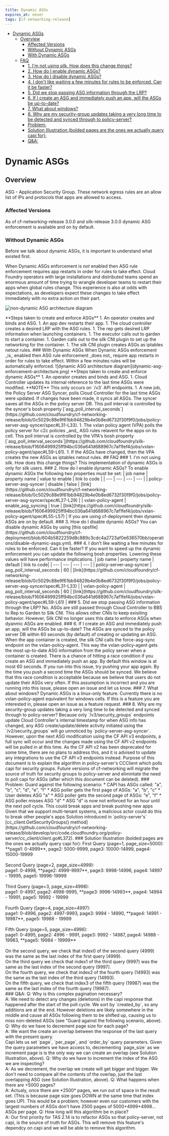 ```yaml
---
title: Dynamic ASGs
expires_at: never
tags: [cf-networking-release]
---
```


<!-- vim-markdown-toc GFM -->

* [Dynamic ASGs](#dynamic-asgs)
  * [Overview](#overview)
    * [Affected Versions](#affected-versions)
    * [Without Dynamic ASGs](#without-dynamic-asgs)
    * [With Dynamic ASGs](#with-dynamic-asgs)
  * [FAQ](#faq)
    * [1. I'm not using silk. How does this change things?](#1-im-not-using-silk-how-does-this-change-things)
    * [2. How do I enable dynamic ASGs?](#2-how-do-i-enable-dynamic-asgs)
    * [3. How do I disable dynamic ASGs?](#3-how-do-i-disable-dynamic-asgs)
    * [4. I don't like waiting a few minutes for rules to be enforced. Can it be faster?](#4-i-dont-like-waiting-a-few-minutes-for-rules-to-be-enforced-can-it-be-faster)
    * [5. Did we stop passing ASG information through the LRP?](#5-did-we-stop-passing-asg-information-through-the-lrp)
    * [6. If I create an ASG and immediately push an app, will the ASGs be up-to-date?](#6-if-i-create-an-asg-and-immediately-push-an-app-will-the-asgs-be-up-to-date)
    * [7. What about windows?](#7-what-about-windows)
    * [8. Why are my security-group updates taking a very long time to be detected and synced through to policy-server?](#8-why-are-my-security-group-updates-taking-a-very-long-time-to-be-detected-and-synced-through-to-policy-server)
    * [Problem:](#problem)
    * [Solution Illustration (bolded pages are the ones we actually query capi for):](#solution-illustration-bolded-pages-are-the-ones-we-actually-query-capi-for)
    * [Q&A:](#qa)

<!-- vim-markdown-toc -->
# Dynamic ASGs 

## Overview

ASG - Application Security Group. These network egress rules are an allow list
of IPs and protocols that apps are allowed to access.

### Affected Versions
As of cf-networking-release 3.0.0 and silk-release 3.0.0 dynamic ASG enforcement
is available and on by default.

### Without Dynamic ASGs
Before we talk about dynamic ASGs, it is important to understand what existed first.

When Dynamic ASGs enforcement is _not_ enabled then ASG rule enforcement
requires app restarts in order for rules to take effect. Cloud Foundry operators
with large installations and distributed teams spend an enormous amount of time
trying to wrangle developer teams to restart their apps when global rules
change. This experience is also at odds with expectations, as developers expect
these changes to take effect immediately with no extra action on their part.

![non-dynamic ASG architecture
diagram](asg-enforcement-during-container-create-architecture.png)
<!-- Use exiftool and check Url metadata for PNG to see where this PNG came from --!>

**Steps taken to create and enforce ASGs**
1. An operator creates and binds and ASG.
1. An app dev restarts their app.
1. The cloud controller creates a desired LRP with the ASG rules.
1. The rep gets desired LRP information when launching containers.
1. The executor calls out to garden to start a container.
1. Garden calls out to the silk CNI plugin to set up the networking for the
   container.
1. The silk CNI plugin creates ASGs as iptables netout rules.

### With Dynamic ASGs
When Dynamic ASGs enforcement _is_ enabled then ASG rule enforcement _does not_
require app restarts in order for rules to take effect. Within a few minutes
rules will be automatically enforced.

![dynamic ASG architecture
diagram](dynamic-asg-enforcement-architecture.png)
<!-- Use exiftool and check Url metadata for PNG to see where this PNG came from --!>

**Steps taken to create and enforce dynamic ASGs**
1. An operator creates and binds and ASG.
1. Cloud Controller updates its internal reference to the last time ASGs were modified. **NOTE** This only occurs on `/v3` API endpoints.
1. A new job, the Policy Server ASG Syncer, polls Cloud Controller for the last time ASGs were updated. If changes have been made, it syncs all ASGs.
   The syncer saves all the ASGs in the policy server DB.  This poll interval is
   controlled by the syncer's bosh property
   [`asg_poll_interval_seconds`](https://github.com/cloudfoundry/cf-networking-release/blob/0c5029c88e9f61bb94829b4e0b8ed6732f30f9f0/jobs/policy-server-asg-syncer/spec#L31-L33).
1. The vxlan policy agent (VPA) polls the policy server for c2c policies _and_
   ASG rules relavent for the apps on its cell. This poll interval is controlled
   by the VPA's bosh property [`asg_poll_interval_seconds`](https://github.com/cloudfoundry/silk-release/blob/f1606499925ff94bc036a641d688967c7af1fef4/jobs/vxlan-policy-agent/spec#L59-L61).
1. If the ASGs have changed, then the VPA creates the new ASGs as iptables
   netout rules.

## FAQ

### 1. I'm not using silk. How does this change things?
This implementation of dynamic ASGs is only for silk users.

### 2. How do I enable dynamic ASGs?
To enable dynamic ASGs the following two properties must be set:
| job name | property name | value to enable | link to code |
| --- | --- | --- | --- |
| policy-server-asg-syncer | disable | false | [link](https://github.com/cloudfoundry/cf-networking-release/blob/0c5029c88e9f61bb94829b4e0b8ed6732f30f9f0/jobs/policy-server-asg-syncer/spec#L27-L29) |
| vxlan-policy-agent | enable_asg_syncing | true | [link](https://github.com/cloudfoundry/silk-release/blob/f1606499925ff94bc036a641d688967c7af1fef4/jobs/vxlan-policy-agent/spec#L55-L57) |

If you are using cf-deployment then dynamic ASGs are on by default.

### 3. How do I disable dynamic ASGs?
You can disable dynamic ASGs by using [this opsfile](https://github.com/cloudfoundry/cf-deployment/blob/604b5822259d8c889c3cdc4a2723af0e636570bb/operations/disable-dynamic-asgs.yml).

### 4. I don't like waiting a few minutes for rules to be enforced. Can it be faster?
If you want to speed up the dynamic enforcement you can update the following
bosh properties. Lowering these values will have performance implications.

| job name | property name | default | link to code|
| --- | --- | --- | --- |
| policy-server-asg-syncer | asg_poll_interval_seconds | 60 | [link](https://github.com/cloudfoundry/cf-networking-release/blob/0c5029c88e9f61bb94829b4e0b8ed6732f30f9f0/jobs/policy-server-asg-syncer/spec#L31-L33) |
| vxlan-policy-agent | asg_poll_interval_seconds | 60 | [link](https://github.com/cloudfoundry/silk-release/blob/f1606499925ff94bc036a641d688967c7af1fef4/jobs/vxlan-policy-agent/spec#L59-L61) |

### 5. Did we stop passing ASG information through the LRP?
No. ASGs are still passed through Cloud Controller to BBS to Rep to Garden to
Silk CNI. This allows other CNIs to keep exisiting behavior. However, Silk CNI no longer uses this data to 
enforce ASGs when dyanmic ASGs are enabled.

### 6. If I create an ASG and immediately push an app, will the ASGs be up-to-date?
The ASGs are synced to the policy server DB within 60 seconds (by default) of creating or updating an ASG.
When the app container is created, the silk CNI calls the force-asg-sync endpoint on the vxlan-policy-agent.
This way the vxlan-policy-agent gets the most up-to-date ASG information from the policy server when a container is created.

There is a chance of hitting a race condition if you create an ASG and immediately push an app.
By default this window is at most 60 seconds. If you run into this issue, try pushing your app again.
By the time you push a second time the ASGs should be synced.

We believe that this race condition is acceptable because we believe that users do not update their ASGs very often. If this assumption is incorrect and you are running into this issue, please open an issue and let us know.

### 7. What about windows?
Dynamic ASGs is a linux-only feature. Currently there is no vxlan-policy-agent
equivalent for windows cells. If this is a feature you are interested in, please
open an issue as a feature request.

### 8. Why are my security-group updates taking a very long time to be detected and synced through to policy-server?

Because only `/v3/security_groups` endpoints update Cloud Controller's internal timestamp for when ASG info has changed, any
ASG create/update/delete activity initiated using the `/v2/security_groups` will go unnoticed by `policy-server-asg-syncer`.
However, upon the next ASG modification using the CF API v3 endpoints, a full sync will occur and the changes made using the
CF API v2 endpoints will be pulled in at this time. As the CF API v2 has been deprecated for some
time, there are no plans to address this, and it is advised to update any integrations to use the CF API v3 endpoints
instead.

Purpose of this document is to explain the algorithm in policy-server's CCClient which polls capi for security groups.

Future versions of cf-networking will migrate the source of truth for security groups to policy-server and elimintate the need to poll capi for ASGs (after which this document can be deleted).

### Problem:
Guard against the following scenario:

* CAPI has ASGs called: "a", "b", "c", "d", "e", "f"
* ASG poller gets the first page of ASGs: "a", "b", "c"
* User deletes ASG "a"
* ASG poller gets the second page of ASGs: "e", "f"
* ASG poller misses ASG "d"
* ASG "d" is now not enforced for an hour until the next poll cycle.

This could break apps and break pushing new apps
Given that we support multi-tenant systems, a malicious actor could do this to break other people's apps

Solution introduced in `policy-server's` [cc_client.GetSecurityGroups() method](https://github.com/cloudfoundry/cf-networking-release/blob/develop/src/code.cloudfoundry.org/policy-server/cc_client/client.go#L372).


###  Solution Illustration (bolded pages are the ones we actually query capi for):
First Query (page=1, page_size=5000):<br>
**page1: 0-4999**, page2: 5000-9999, page3: 10000-14999, page4: 15000-19999<br><br>
Second Query (page=2, page_size=4999):<br>
page1: 0-4998, **page2: 4999-9997**, page3: 9998-14996, page4: 14997 - 19995, page5: 19996-19999<br><br>
Third Query (page=3, page_size=4998):<br>
page1: 0-4997, page2: 4998-9995, **page3: 9996-14993**, page4: 14994 - 19991, page5: 19992 - 19999<br><br>
Fourth Query ([age=4, page_size=4997):<br>
page1: 0-4996, page2: 4997-9993,  page3: 9994 - 14990, **page4: 14991 - 19987**, page5: 19988 - 19999<br><br>
Fifth Query (page=5, page_size=4996):<br>
page1: 0-4995, page2: 4996 - 9991, page3: 9992 - 14987, page4: 14988 - 19983, **page5: 19984 - 19999**<br><br>

On the second query, we check that index0 of the second query (4999) was the same as the last index of the first query (4999).<br>
On the third query we check that index1 of the third query (9997) was the same as the last index of the second query (9997).<br>
On the fourth query, we check that index2 of the fourth query (14993) was the same as the last index of the third query (14993).<br>
On the fifth query, we check that index3 of the fifth query (19987) was the same as the last index of the fourth query (19987).<br>


###  Q&A:

Q: Why is this complex pagination necessary?<br>
A: We need to detect any changes (deletions) in the capi response that happened after the start of the poll cycle. We sort by `created_by`, so any additions are at the end. However deletions are likely somewhere in the middle and cause all ASGs following them to be shifted up, causing us to miss non-deleted ASGs (see "Guard against the following scenario, above).

Q: Why do we have to decrement page size for each page?<br>
A: We want the create an overlap between the response of the last query with the present query.<br>

Capi lets us set `page`, `per_page`, and `order_by` query parameters. Given the query parameters we have access to, decrementing `page_size` as we increment page is is the only way we can create an overlap (see Solution Illustration, above).


Q: Why do we have to increment the index of the ASG we are inspecting?<br>
A: As we decrement, the overlap we create will get bigger and bigger. We don't need to compare all the contents of the overlap, just the last overlapping ASG (see Solution Illustration, above).

Q: What happens when there are +5000 pages?<br>
A: Actualy, once there are *2500* pages, we run out of space in the result set. (This is because page size goes DOWN at the same time that index goes UP). This would be a problem; however even our customers with the largest numbers of ASGs don't have 2500 pages of 5000+4999+4998...	ASGs per page.

Q: How long will this algorithm be in place?<br>
A: Our first priority for TAS 2.14 is to refactor ASGs so that policy-server, not capi, is the source of truth for ASGs. This will remove this feature's dependcy on capi and we will be able to remove this algorithm.

